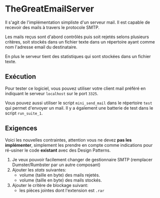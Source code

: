 # TheGreatEmailServer

Il s'agit de l'implémentation simpliste d'un serveur mail. Il est capable de recevoir des mails à travers le protocole
SMTP.

Les mails reçus sont d'abord contrôlés puis soit rejetés selons plusieurs critères,
soit stockés dans un fichier texte dans un répertoire ayant comme nom l'adresse email du destinataire.

En plus le serveur tient des statistiques qui sont stockées dans un fichier texte.

## Exécution

Pour tester ce logiciel, vous pouvez utiliser votre client mail préféré en indiquant le serveur `localhost` sur le
port `3325`.

Vous pouvez aussi utiliser le script `mini_send_mail` dans le répertoire `test` qui permet d'envoyer un mail.
Il y a également une batterie de test dans le script `run_suite_1`.

## Exigences

Voici les nouvelles contraintes, attention vous ne devez **pas les implémenter**,
simplement les prendre en compte comme indications pour ré-usiner le code **existant** avec des Design Patterns.

1. Je veux pouvoir facilement changer de gestionnaire SMTP (remplacer Dumster/Rumbster par un autre composant)
2. Ajouter les _stats_ suivantes:
   - volume (taille en byte) des mails rejetés.
   - volume (taille en byte) des mails stockés.
3. Ajouter le critère de blockage suivant:
   - les pièces jointes dont l'extension est `.rar`
